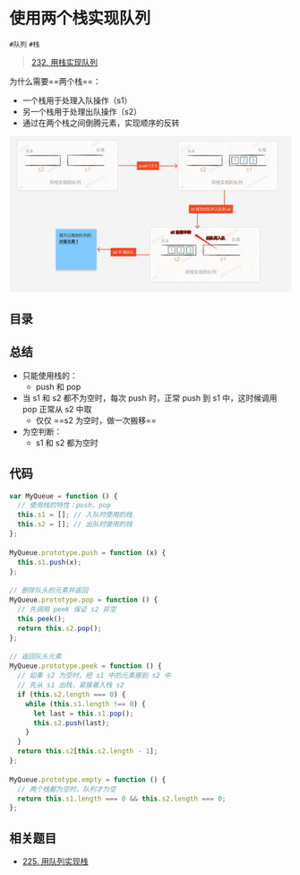 
# 使用两个栈实现队列

`#队列` `#栈` 

> [232. 用栈实现队列](https://leetcode.cn/problems/implement-queue-using-stacks/)

为什么需要==两个栈==：
- 一个栈用于处理入队操作（s1）
- 另一个栈用于处理出队操作（s2）
- 通过在两个栈之间倒腾元素，实现顺序的反转


![图片&文件](./files/20250107.png)


## 目录
<!-- toc -->
 ## 总结 

- 只能使用栈的：
	- push 和 pop
- 当 s1 和 s2 都不为空时，每次 push 时，正常 push 到 s1 中，这时候调用 pop 正常从 s2 中取
	- 仅仅 ==s2 为空时，做一次搬移==
- 为空判断：
	- s1 和 s2 都为空时

## 代码

```javascript
var MyQueue = function () {
  // 使用栈的特性：push、pop
  this.s1 = []; // 入队时使用的栈
  this.s2 = []; // 出队时使用的栈
};

MyQueue.prototype.push = function (x) {
  this.s1.push(x);
};

// 删除队头的元素并返回
MyQueue.prototype.pop = function () {
  // 先调用 peek 保证 s2 非空
  this.peek();
  return this.s2.pop();
};

// 返回队头元素
MyQueue.prototype.peek = function () {
  // 如果 s2 为空时，把 s1 中的元素挪到 s2 中
  // 先从 s1 出栈，紧接着入栈 s2
  if (this.s2.length === 0) {
    while (this.s1.length !== 0) {
      let last = this.s1.pop();
      this.s2.push(last);
    }
  }
  return this.s2[this.s2.length - 1];
};

MyQueue.prototype.empty = function () {
  // 两个栈都为空时，队列才为空
  return this.s1.length === 0 && this.s2.length === 0;
};
```

## 相关题目

- [225. 用队列实现栈](/post/P1wE5nVP.html)